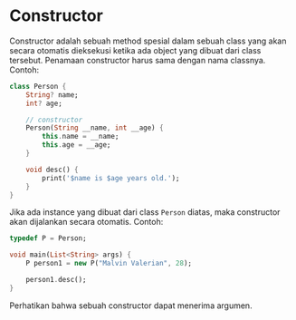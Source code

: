 # Constructor

Constructor adalah sebuah method spesial dalam sebuah class yang akan secara otomatis dieksekusi ketika ada object yang dibuat dari class tersebut. Penamaan constructor harus sama dengan nama classnya. Contoh:

```dart
class Person {
    String? name;
    int? age;

    // constructor
    Person(String __name, int __age) {
        this.name = __name;
        this.age = __age;
    }

    void desc() {
        print('$name is $age years old.');
    }
}
```

Jika ada instance yang dibuat dari class `Person` diatas, maka constructor akan dijalankan secara otomatis. Contoh:

```dart
typedef P = Person;

void main(List<String> args) {
    P person1 = new P("Malvin Valerian", 28);

    person1.desc();
}
```

Perhatikan bahwa sebuah constructor dapat menerima argumen.